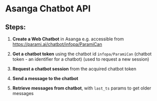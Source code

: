 # Asanga Chatbot API

## Steps:

1. **Create a Web Chatbot** in Asanga
   e.g. accessible from https://parami.ai/chatbot/infopa/ParamiCan

2. **Get a chatbot token** using the chatbot id `infopa/ParamiCan`
   (chatbot token - an identifier for a chatbot)
   (used to request a new session)
   
3. **Request a chatbot session** from the acquired chatbot token

4. **Send a message to the chatbot**

5. **Retrieve messages from chatbot**, with `last_ts` params to get older messages
